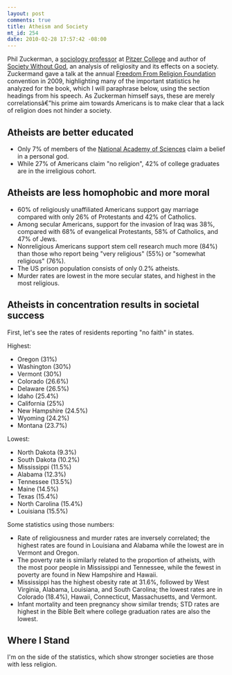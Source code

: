 ```yaml
--- 
layout: post
comments: true
title: Atheism and Society
mt_id: 254
date: 2010-02-28 17:57:42 -08:00
---
```

Phil Zuckerman, a [sociology professor](http://www.pitzer.edu/academics/faculty/zuckerman/) at [Pitzer College](http://www.pitzer.edu) and author of [Society Without God](http://www.amazon.com/Society-without-God-Religious-Contentment/dp/0814797148), an analysis of religiosity and its effects on a society.  Zuckermand gave a talk at the annual [Freedom From Religion Foundation](http://ffrf.org) convention in 2009, highlighting many of the important statistics he analyzed for the book, which I will paraphrase below, using the section headings from his speech.  As Zuckerman himself says, these are merely correlationsâ€”his prime aim towards Americans is to make clear that a lack of religion does not hinder a society.

## Atheists are better educated

- Only 7% of members of the [National Academy of Sciences](http://www.nationalacademies.org) claim a belief in a personal god.
- While 27% of Americans claim "no religion", 42% of college graduates are in the irreligious cohort.

## Atheists are less homophobic and more moral

- 60% of religiously unaffiliated Americans support gay marriage compared with only 26% of Protestants and 42% of Catholics.
- Among secular Americans, support for the invasion of Iraq was 38%, compared with 68% of evangelical Protestants, 58% of Catholics, and 47% of Jews.
- Nonreligious Americans support stem cell research much more (84%) than those who report being "very religious" (55%) or "somewhat religious" (76%).
- The US prison population consists of only 0.2% atheists.
- Murder rates are lowest in the more secular states, and highest in the most religious.

## Atheists in concentration results in societal success

First, let's see the rates of residents reporting "no faith" in states.

Highest:

- Oregon (31%)
- Washington (30%)
- Vermont (30%)
- Colorado (26.6%)
- Delaware (26.5%)
- Idaho (25.4%)
- California (25%)
- New Hampshire (24.5%)
- Wyoming (24.2%)
- Montana (23.7%)

Lowest:

- North Dakota (9.3%)
- South Dakota (10.2%)
- Mississippi (11.5%)
- Alabama (12.3%)
- Tennessee (13.5%)
- Maine (14.5%)
- Texas (15.4%)
- North Carolina (15.4%)
- Louisiana (15.5%)

Some statistics using those numbers:

- Rate of religiousness and murder rates are inversely correlated; the highest rates are found in Louisiana and Alabama while the lowest are in Vermont and Oregon.
- The poverty rate is similarly related to the proportion of atheists, with the most poor people in Mississippi and Tennessee, while the fewest in poverty are found in New Hampshire and Hawaii.
- Mississippi has the highest obesity rate at 31.6%, followed by West Virginia, Alabama, Louisiana, and South Carolina; the lowest rates are in Colorado (18.4%), Hawaii, Connecticut, Massachusetts, and Vermont.
- Infant mortality and teen pregnancy show similar trends; STD rates are highest in the Bible Belt where college graduation rates are also the lowest.

## Where I Stand

I'm on the side of the statistics, which show stronger societies are those with less religion.
